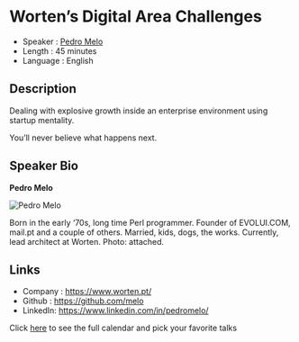 Worten’s Digital Area Challenges
=========================

* Speaker   : [Pedro Melo](https://pixels.camp/melo)
* Length    : 45 minutes
* Language  : English

Description
-----------

Dealing with explosive growth inside an enterprise environment using startup mentality.

You’ll never believe what happens next.

Speaker Bio
-----------

**Pedro Melo**

![Pedro Melo](https://raw.githubusercontent.com/PixelsCamp/talks/master/img/pedro_melo.jpg)

Born in the early ‘70s, long time Perl programmer. Founder of EVOLUI.COM, mail.pt and a couple of others. Married, kids, dogs, the works. Currently, lead architect at Worten.
Photo: attached.

Links
-----

* Company : https://www.worten.pt/
* Github : https://github.com/melo
* LinkedIn: https://www.linkedin.com/in/pedromelo/

Click [here][1] to see the full calendar and pick your favorite talks

[1]: https://pixels.camp/schedule/
